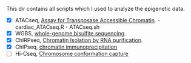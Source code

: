 This dir contains all scripts which I used to analyze the epigenetic data.

- [x] ATACseq, [Assay for Transposase Accessible Chromatin](https://en.wikipedia.org/wiki/ATAC-seq). 
      - cardiac_ATACseq.R
      - ATACseq.sh
- [x] WGBS, [whole-genome bisulfite sequencing](https://en.wikipedia.org/wiki/Bisulfite_sequencing).
- [x] ChIRPseq, [Chromatin Isolation by RNA purification](https://en.wikipedia.org/wiki/ChiRP-Seq).
- [x] ChIPseq, [chromatin immunoprecipitation](https://en.wikipedia.org/wiki/ChIP-sequencing)
- [ ] Hi-Cseq, [Chromosome conformation capture](https://en.wikipedia.org/wiki/Chromosome_conformation_capture)
